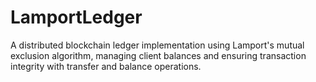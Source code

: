 # LamportLedger
A distributed blockchain ledger implementation using Lamport's mutual exclusion algorithm, managing client balances and ensuring transaction integrity with transfer and balance operations.


